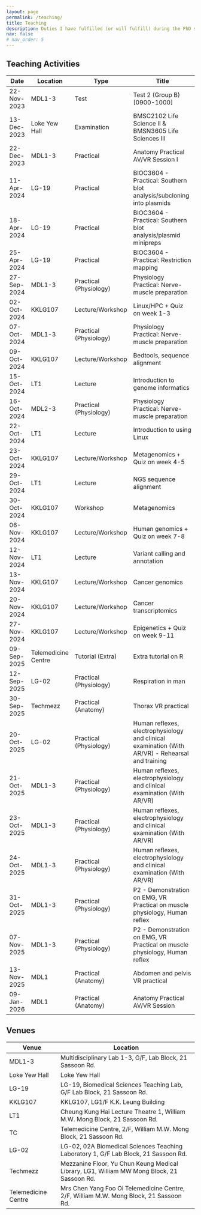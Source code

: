 ```yaml
---
layout: page
permalink: /teaching/
title: Teaching
description: Duties I have fulfilled (or will fulfill) during the PhD study.
nav: false
# nav_order: 5
---
```


## Teaching Activities

| Date        | Location            | Type                   | Title                                                                                            |
| ----------- | ------------------- | ---------------------- | ------------------------------------------------------------------------------------------------ |
| 22-Nov-2023 | MDL1-3              | Test                   | Test 2 (Group B) [0900-1000]                                                                     |
| 13-Dec-2023 | Loke Yew Hall       | Examination            | BMSC2102 Life Science II & BMSN3605 Life Sciences III                                            |
| 22-Dec-2023 | MDL1-3              | Practical              | Anatomy Practical AV/VR Session I                                                                |
| 11-Apr-2024 | LG-19               | Practical              | BIOC3604 - Practical: Southern blot analysis/subcloning into plasmids                            |
| 18-Apr-2024 | LG-19               | Practical              | BIOC3604 - Practical: Southern blot analysis/plasmid minipreps                                   |
| 25-Apr-2024 | LG-19               | Practical              | BIOC3604 - Practical: Restriction mapping                                                        |
| 27-Sep-2024 | MDL1-3              | Practical (Physiology) | Physiology Practical: Nerve-muscle preparation                                                   |
| 02-Oct-2024 | KKLG107             | Lecture/Workshop       | Linux/HPC + Quiz on week 1-3                                                                     |
| 07-Oct-2024 | MDL1-3              | Practical (Physiology) | Physiology Practical: Nerve-muscle preparation                                                   |
| 09-Oct-2024 | KKLG107             | Lecture/Workshop       | Bedtools, sequence alignment                                                                     |
| 15-Oct-2024 | LT1                 | Lecture                | Introduction to genome informatics                                                               |
| 16-Oct-2024 | MDL2-3              | Practical (Physiology) | Physiology Practical: Nerve-muscle preparation                                                   |
| 22-Oct-2024 | LT1                 | Lecture                | Introduction to using Linux                                                                      |
| 23-Oct-2024 | KKLG107             | Lecture/Workshop       | Metagenomics + Quiz on week 4-5                                                                  |
| 29-Oct-2024 | LT1                 | Lecture                | NGS sequence alignment                                                                           |
| 30-Oct-2024 | KKLG107             | Workshop               | Metagenomics                                                                                     |
| 06-Nov-2024 | KKLG107             | Lecture/Workshop       | Human genomics + Quiz on week 7-8                                                                |
| 12-Nov-2024 | LT1                 | Lecture                | Variant calling and annotation                                                                   |
| 13-Nov-2024 | KKLG107             | Lecture/Workshop       | Cancer genomics                                                                                  |
| 20-Nov-2024 | KKLG107             | Lecture/Workshop       | Cancer transcriptomics                                                                           |
| 27-Nov-2024 | KKLG107             | Lecture/Workshop       | Epigenetics + Quiz on week 9-11                                                                  |
| 09-Sep-2025 | Telemedicine Centre | Tutorial (Extra)       | Extra tutorial on R                                                                              |
| 12-Sep-2025 | LG-02               | Practical (Physiology) | Respiration in man                                                                               |
| 30-Sep-2025 | Techmezz            | Practical (Anatomy)    | Thorax VR practical                                                                              |
| 20-Oct-2025 | LG-02               | Practical (Physiology) | Human reflexes, electrophysiology and clinical examination (With AR/VR) - Rehearsal and training |
| 21-Oct-2025 | MDL1-3              | Practical (Physiology) | Human reflexes, electrophysiology and clinical examination (With AR/VR)                          |
| 23-Oct-2025 | MDL1-3              | Practical (Physiology) | Human reflexes, electrophysiology and clinical examination (With AR/VR)                          |
| 24-Oct-2025 | MDL1-3              | Practical (Physiology) | Human reflexes, electrophysiology and clinical examination (With AR/VR)                          |
| 31-Oct-2025 | MDL1-3              | Practical (Physiology) | P2 - Demonstration on EMG, VR Practical on muscle physiology, Human reflex                       |
| 07-Nov-2025 | MDL1-3              | Practical (Physiology) | P2 - Demonstration on EMG, VR Practical on muscle physiology, Human reflex                       |
| 13-Nov-2025 | MDL1                | Practical (Anatomy)    | Abdomen and pelvis VR practical                                                                  |
| 09-Jan-2026 | MDL1                | Practical (Anatomy)    | Anatomy Practical AV/VR Session                                                                  |

## Venues

| Venue               | Location                                                                                   |
| ------------------- | ------------------------------------------------------------------------------------------ |
| MDL1-3              | Multidisciplinary Lab 1-3, G/F, Lab Block, 21 Sassoon Rd.                                  |
| Loke Yew Hall       | Loke Yew Hall                                                                              |
| LG-19               | LG-19, Biomedical Sciences Teaching Lab, G/F Lab Block, 21 Sassoon Rd.                     |
| KKLG107             | KKLG107, LG1/F K.K. Leung Building                                                         |
| LT1                 | Cheung Kung Hai Lecture Theatre 1, William M.W. Mong Block, 21 Sassoon Rd.                 |
| TC                  | Telemedicine Centre, 2/F, William M.W. Mong Block, 21 Sassoon Rd.                          |
| LG-02               | LG-02, 02A Biomedical Sciences Teaching Laboratory 1, G/F Lab Block, 21 Sassoon Rd.        |
| Techmezz            | Mezzanine Floor, Yu Chun Keung Medical Library, LG1, William MW Mong Block, 21 Sassoon Rd. |
| Telemedicine Centre | Mrs Chen Yang Foo Oi Telemedicine Centre, 2/F, William M.W. Mong Block, 21 Sassoon Rd.     |
